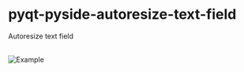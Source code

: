# pyqt-pyside-autoresize-text-field
Autoresize text field 
</br>
</br>

![Example](https://github.com/SHADR1N/pyqt-pyside-autoresize-text-field/assets/66666923/244e2192-a07b-402f-9236-b9178860d066)
